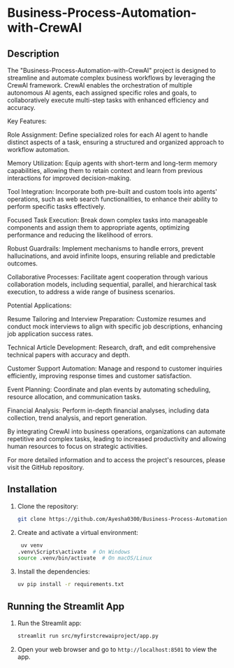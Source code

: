 # Business-Process-Automation-with-CrewAI


## Description
The "Business-Process-Automation-with-CrewAI" project is designed to streamline and automate complex business workflows by leveraging the CrewAI framework. CrewAI enables the orchestration of multiple autonomous AI agents, each assigned specific roles and goals, to collaboratively execute multi-step tasks with enhanced efficiency and accuracy.

Key Features:

Role Assignment: Define specialized roles for each AI agent to handle distinct aspects of a task, ensuring a structured and organized approach to workflow automation.

Memory Utilization: Equip agents with short-term and long-term memory capabilities, allowing them to retain context and learn from previous interactions for improved decision-making.

Tool Integration: Incorporate both pre-built and custom tools into agents' operations, such as web search functionalities, to enhance their ability to perform specific tasks effectively.

Focused Task Execution: Break down complex tasks into manageable components and assign them to appropriate agents, optimizing performance and reducing the likelihood of errors.

Robust Guardrails: Implement mechanisms to handle errors, prevent hallucinations, and avoid infinite loops, ensuring reliable and predictable outcomes.

Collaborative Processes: Facilitate agent cooperation through various collaboration models, including sequential, parallel, and hierarchical task execution, to address a wide range of business scenarios.

Potential Applications:

Resume Tailoring and Interview Preparation: Customize resumes and conduct mock interviews to align with specific job descriptions, enhancing job application success rates.

Technical Article Development: Research, draft, and edit comprehensive technical papers with accuracy and depth.

Customer Support Automation: Manage and respond to customer inquiries efficiently, improving response times and customer satisfaction.

Event Planning: Coordinate and plan events by automating scheduling, resource allocation, and communication tasks.

Financial Analysis: Perform in-depth financial analyses, including data collection, trend analysis, and report generation.

By integrating CrewAI into business operations, organizations can automate repetitive and complex tasks, leading to increased productivity and allowing human resources to focus on strategic activities.

For more detailed information and to access the project's resources, please visit the GitHub repository.




## Installation
1. Clone the repository:
    ```sh
    git clone https://github.com/Ayesha0300/Business-Process-Automation-with-CrewAI.git
   
    ```

2. Create and activate a virtual environment:
    ```sh
     uv venv
    .venv\Scripts\activate  # On Windows
    source .venv/bin/activate  # On macOS/Linux
    ```

3. Install the dependencies:
    ```sh
    uv pip install -r requirements.txt
    ```

## Running the Streamlit App
1. Run the Streamlit app:
    ```sh
    streamlit run src/myfirstcrewaiproject/app.py
    ```

2. Open your web browser and go to `http://localhost:8501` to view the app.
